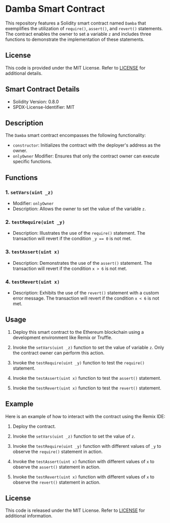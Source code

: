 # Damba Smart Contract

This repository features a Solidity smart contract named `Damba` that exemplifies the utilization of `require()`, `assert()`, and `revert()` statements. The contract enables the owner to set a variable `z` and includes three functions to demonstrate the implementation of these statements.

## License

This code is provided under the MIT License. Refer to [LICENSE](LICENSE) for additional details.

## Smart Contract Details

- Solidity Version: 0.8.0
- SPDX-License-Identifier: MIT

## Description

The `Damba` smart contract encompasses the following functionality:

- `constructor`: Initializes the contract with the deployer's address as the owner.
- `onlyOwner` Modifier: Ensures that only the contract owner can execute specific functions.

## Functions

### 1. `setVars(uint _z)`

- Modifier: `onlyOwner`
- Description: Allows the owner to set the value of the variable `z`.

### 2. `testRequire(uint _y)`

- Description: Illustrates the use of the `require()` statement. The transaction will revert if the condition `_y == 0` is not met.

### 3. `testAssert(uint x)`

- Description: Demonstrates the use of the `assert()` statement. The transaction will revert if the condition `x > 6` is not met.

### 4. `testRevert(uint x)`

- Description: Exhibits the use of the `revert()` statement with a custom error message. The transaction will revert if the condition `x < 6` is not met.

## Usage

1. Deploy this smart contract to the Ethereum blockchain using a development environment like Remix or Truffle.

2. Invoke the `setVars(uint _z)` function to set the value of variable `z`. Only the contract owner can perform this action.

3. Invoke the `testRequire(uint _y)` function to test the `require()` statement.

4. Invoke the `testAssert(uint x)` function to test the `assert()` statement.

5. Invoke the `testRevert(uint x)` function to test the `revert()` statement.

## Example

Here is an example of how to interact with the contract using the Remix IDE:

1. Deploy the contract.

2. Invoke the `setVars(uint _z)` function to set the value of `z`.

3. Invoke the `testRequire(uint _y)` function with different values of `_y` to observe the `require()` statement in action.

4. Invoke the `testAssert(uint x)` function with different values of `x` to observe the `assert()` statement in action.

5. Invoke the `testRevert(uint x)` function with different values of `x` to observe the `revert()` statement in action.

## License

This code is released under the MIT License. Refer to [LICENSE](LICENSE) for additional information.